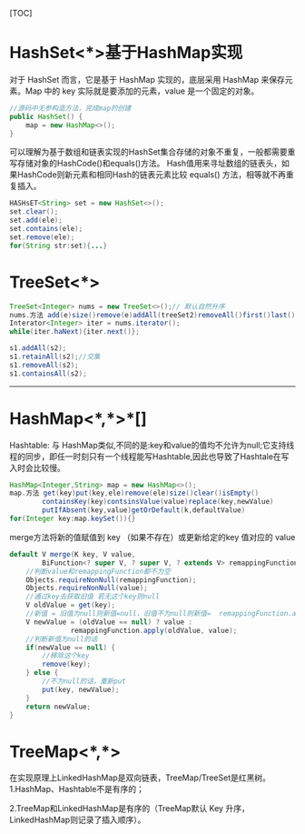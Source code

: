 [TOC]


# HashSet<\*>基于HashMap实现
对于 HashSet 而言，它是基于 HashMap 实现的，底层采用 HashMap 来保存元素。Map 中的 key 实际就是要添加的元素，value 是一个固定的对象。
```java
//源码中无参构造方法，完成map的创建
public HashSet() {
    map = new HashMap<>();
}
```

可以理解为基于数组和链表实现的HashSet集合存储的对象不重复，一般都需要重写存储对象的HashCode()和equals()方法。
Hash值用来寻址数组的链表头，如果HashCode则新元素和相同Hash的链表元素比较 equals() 方法，相等就不再重复插入。
```java
HASHsET<String> set = new HashSet<>();
set.clear();
set.add(ele);
set.contains(ele);
set.remove(ele);
for(String str:set){...}
```

# TreeSet<\*>
```java
TreeSet<Integer> nums = new TreeSet<>();// 默认自然升序
nums.方法 add(e)size()remove(e)addAll(treeSet2)removeAll()first()last()pollFirst()pollLast()isEmpty()clear()contains(e)
Interator<Integer> iter = nums.iterator();
while(iter.haNext){iter.next()};

s1.addAll(s2);
s1.retainAll(s2);//交集
s1.removeAll(s2);
s1.containsAll(s2);
```


---




# HashMap<\*,\*>\*[] 
Hashtable: 与 HashMap类似,不同的是:key和value的值均不允许为null;它支持线程的同步，即任一时刻只有一个线程能写Hashtable,因此也导致了Hashtale在写入时会比较慢。
```java
HashMap<Integer,String> map = new HashMap<>();
map.方法 get(key)put(key,ele)remove(ele)size()clear()isEmpty()
        containsKey(key)contsinsValue(value)replace(key,newValue)
        putIfAbsent(key,value)getOrDefault(k,defaultValue)
for(Integer key:map.keySet()){}
```
merge方法将新的值赋值到 key （如果不存在）或更新给定的key 值对应的 value

```java
default V merge(K key, V value,
        BiFunction<? super V, ? super V, ? extends V> remappingFunction) {
    //判断value和remappingFunction都不为空        
    Objects.requireNonNull(remappingFunction);
    Objects.requireNonNull(value);
    //通过key去获取旧值 若无这个key则null
    V oldValue = get(key);
    //新值 = 旧值为null则新值=null，旧值不为null则新值=  remappingFunction.apply(旧值, 新值);
    V newValue = (oldValue == null) ? value :
               remappingFunction.apply(oldValue, value);
    //判断新值为null的话           
    if(newValue == null) {
        //移除这个key
        remove(key);
    } else {
        //不为null的话，重新put
        put(key, newValue);
    }
    return newValue;
}
```
# TreeMap<\*,\*>
在实现原理上LinkedHashMap是双向链表，TreeMap/TreeSet是红黑树。
1.HashMap、Hashtable不是有序的；

2.TreeMap和LinkedHashMap是有序的（TreeMap默认 Key 升序，LinkedHashMap则记录了插入顺序）。
